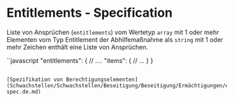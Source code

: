 # Entitlements - Specification

Liste von Ansprüchen (`entitlements`) vom Wertetyp `array` mit 1 oder mehr Elementen vom Typ Entitlement der Abhilfemaßnahme als `string` mit 1 oder mehr Zeichen enthält eine Liste von Ansprüchen.

``javascript
"entitlements": {
  // ....
  "items": {
    // ...
  }
}
```

[Spezifikation von Berechtigungselementen](Schwachstellen/Schwachstellen/Beseitigung/Beseitigung/Ermächtigungen/entitlement-spec.de.md)
